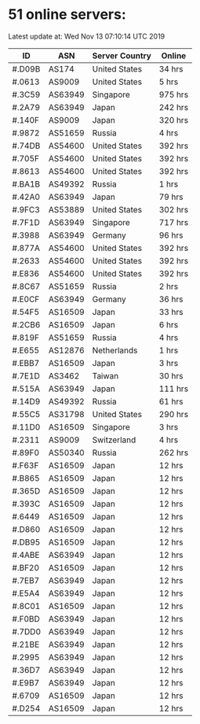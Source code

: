 # 51 online servers:

Latest update at: Wed Nov 13 07:10:14 UTC 2019

| ID | ASN | Server Country | Online |
| -- | --- | -------------- | ------ |
| #.D09B | AS174 | United States | 34 hrs |
| #.0613 | AS9009 | United States | 5 hrs |
| #.3C59 | AS63949 | Singapore | 975 hrs |
| #.2A79 | AS63949 | Japan | 242 hrs |
| #.140F | AS9009 | Japan | 320 hrs |
| #.9872 | AS51659 | Russia | 4 hrs |
| #.74DB | AS54600 | United States | 392 hrs |
| #.705F | AS54600 | United States | 392 hrs |
| #.8613 | AS54600 | United States | 392 hrs |
| #.BA1B | AS49392 | Russia | 1 hrs |
| #.42A0 | AS63949 | Japan | 79 hrs |
| #.9FC3 | AS53889 | United States | 302 hrs |
| #.7F1D | AS63949 | Singapore | 717 hrs |
| #.3988 | AS63949 | Germany | 96 hrs |
| #.877A | AS54600 | United States | 392 hrs |
| #.2633 | AS54600 | United States | 392 hrs |
| #.E836 | AS54600 | United States | 392 hrs |
| #.8C67 | AS51659 | Russia | 2 hrs |
| #.E0CF | AS63949 | Germany | 36 hrs |
| #.54F5 | AS16509 | Japan | 33 hrs |
| #.2CB6 | AS16509 | Japan | 6 hrs |
| #.819F | AS51659 | Russia | 4 hrs |
| #.E655 | AS12876 | Netherlands | 1 hrs |
| #.EBB7 | AS16509 | Japan | 3 hrs |
| #.7E1D | AS3462 | Taiwan | 30 hrs |
| #.515A | AS63949 | Japan | 111 hrs |
| #.14D9 | AS49392 | Russia | 61 hrs |
| #.55C5 | AS31798 | United States | 290 hrs |
| #.11D0 | AS16509 | Singapore | 3 hrs |
| #.2311 | AS9009 | Switzerland | 4 hrs |
| #.89F0 | AS50340 | Russia | 262 hrs |
| #.F63F | AS16509 | Japan | 12 hrs |
| #.B865 | AS16509 | Japan | 12 hrs |
| #.365D | AS16509 | Japan | 12 hrs |
| #.393C | AS16509 | Japan | 12 hrs |
| #.6449 | AS16509 | Japan | 12 hrs |
| #.D860 | AS16509 | Japan | 12 hrs |
| #.DB95 | AS16509 | Japan | 12 hrs |
| #.4ABE | AS63949 | Japan | 12 hrs |
| #.BF20 | AS16509 | Japan | 12 hrs |
| #.7EB7 | AS63949 | Japan | 12 hrs |
| #.E5A4 | AS63949 | Japan | 12 hrs |
| #.8C01 | AS16509 | Japan | 12 hrs |
| #.F0BD | AS63949 | Japan | 12 hrs |
| #.7DD0 | AS63949 | Japan | 12 hrs |
| #.21BE | AS63949 | Japan | 12 hrs |
| #.2995 | AS63949 | Japan | 12 hrs |
| #.36D7 | AS63949 | Japan | 12 hrs |
| #.E9B7 | AS63949 | Japan | 12 hrs |
| #.6709 | AS16509 | Japan | 12 hrs |
| #.D254 | AS16509 | Japan | 12 hrs |


